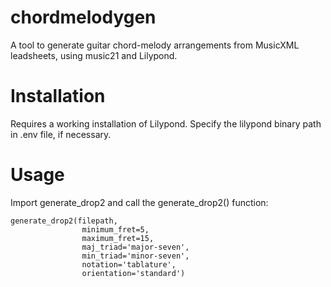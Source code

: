 # chordmelodygen
A tool to generate guitar chord-melody arrangements from MusicXML leadsheets, using music21 and Lilypond.

# Installation
Requires a working installation of Lilypond. Specify the lilypond binary path in .env file, if necessary.

# Usage
Import generate_drop2 and call the generate_drop2() function:

```
generate_drop2(filepath,
                minimum_fret=5,
                maximum_fret=15,
                maj_triad='major-seven',
                min_triad='minor-seven',
                notation='tablature',
                orientation='standard')
```
